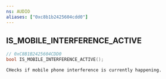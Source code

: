 ```yaml
---
ns: AUDIO
aliases: ["0xc8b1b2425604cdd0"]
---
```

## IS_MOBILE_INTERFERENCE_ACTIVE

```c
// 0xC8B1B2425604CDD0
bool IS_MOBILE_INTERFERENCE_ACTIVE();
```

```
CHecks if mobile phone interference is currently happening.
```
